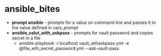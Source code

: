 # ansible_bites
- **prompt ansible** - prompts for a value on command line and passes it to the value defined in vars_prompt  
- **ansible_valut_with_askpass** - prompts for vault password and copies secret in a file 
    - ansible-playbook -i localhost vault_wthaskpass.yml  -e @file_wth_secret_password.yml --ask-vault-pass
